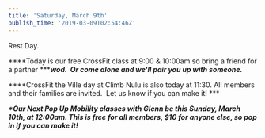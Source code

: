 ```yaml
---
title: 'Saturday, March 9th'
publish_time: '2019-03-09T02:54:46Z'
---
```


Rest Day.

***\*Today is our free CrossFit class at 9:00 & 10:00am so bring a
friend for a partner ******wod.  Or come alone and we'll pair you up
with someone.***

***\*CrossFit the Ville day at Climb Nulu is also today at 11:30. All
members and their families are invited.  Let us know if you can make
it! ***

***\*Our Next Pop Up Mobility classes with Glenn be this Sunday, March
10th, at 12:00am. This is free for all members, \$10 for anyone else, so
pop in if you can make it!***
